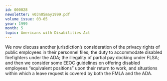 ```yaml
---
id: 000028
newsletter: v03n05may1999.pdf
volume_issue: 03-05
year: 1999
month: 5
topic: Americans with Disabilities Act
---
```


We now discuss another jurisdiction’s consideration of the privacy rights of public employees in their personnel files; the duty to accommodate disabled firefighters under the ADA; the illegality of partial pay docking under FLSA; and then we consider some EEOC guidelines on offering disabled employees “equivalent positions” upon their return to work, and situations within which a leave request is covered by both the FMLA and the ADA.